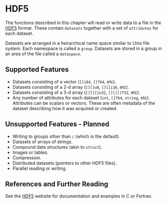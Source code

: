 # HDF5

The functions described in this chapter will read or write data to
a file in the [HDF5](https://hdfgroup.org) format. These contain
`datasets` together with a set of `attributes` for each dataset.

Datasets are arranged in a heirarchical name space similar to Unix
file system. Each namespace is called a `group`. Datasets are
stored in a group in an area of the file called a `dataspace`.

## Supported Features

- Datasets consisting of a vector (`[]i64`, `[]f64`, etc).
- Datasets consisting of a 2-d array (`[][]u8`, `[][]i16`, etc).
- Datasets consisting of a 3-d array (`[][][]u32`, `[][][]f32`, etc).
- Any number of attributes for each dataset (`int`, `[]f64`, `string`, etc).
  Attributes can be scalars or vectors. These are often metadata
  of the dataset describing how it was acquired or created.

## Unsupported Features - Planned

- Writing to groups other than `/` (which is the default)
- Datasets of arrays of strings.
- Compound data structures (akin to `struct`).
- Images or tables.
- Compression.
- Distributed datasets (pointers to other HDF5 files).
- Parallel reading or writing.

## References and Further Reading

See the [HDF5](https://hdfgroup.org) website for documentation and examples
in C or Fortran.
